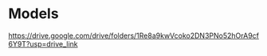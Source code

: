 # Models

<https://drive.google.com/drive/folders/1Re8a9kwVcoko2DN3PNo52hOrA9cf6Y9T?usp=drive_link>
